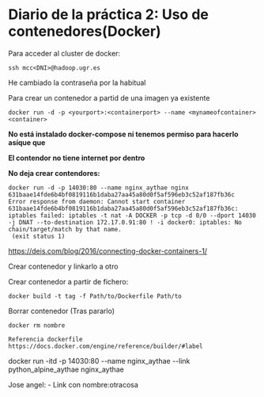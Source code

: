 # Diario de la práctica 2: Uso de contenedores(Docker)

Para acceder al cluster de docker:

```
ssh mcc<DNI>@hadoop.ugr.es
```

He cambiado la contraseña por la habitual

Para crear un contenedor a partid de una imagen ya existente

```
docker run -d -p <yourport>:<containerport> --name <mynameofcontainer> <container>
```


**No está instalado docker-compose ni tenemos permiso para hacerlo asíque que**

**El contendor no tiene internet por dentro**

**No deja crear contendores:**

```
docker run -d -p 14030:80 --name nginx_aythae nginx
631baae14fde6b4bf0819116b1daba27aa45a80d0f5af596eb3c52af187fb36c
Error response from daemon: Cannot start container 631baae14fde6b4bf0819116b1daba27aa45a80d0f5af596eb3c52af187fb36c: iptables failed: iptables -t nat -A DOCKER -p tcp -d 0/0 --dport 14030 -j DNAT --to-destination 172.17.0.91:80 ! -i docker0: iptables: No chain/target/match by that name.
 (exit status 1)
```

https://deis.com/blog/2016/connecting-docker-containers-1/

Crear contenedor y linkarlo a otro

Crear contenedor a partir de fichero:
```
docker build -t tag -f Path/to/Dockerfile Path/to
```

Borrar contenedor (Tras pararlo)
```
docker rm nombre
```

    Referencia dockerfile https://docs.docker.com/engine/reference/builder/#label

docker run -itd -p 14030:80 --name nginx_aythae --link python_alpine_aythae nginx_aythae

Jose angel:
    - Link con nombre:otracosa
